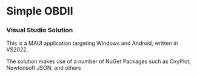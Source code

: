 # Simple OBDII
### Visual Studio Solution

This is a MAUI application targeting Windows and Android, written in VS2022.

The solution makes use of a number of NuGet Packages such as OxyPlot, Newtonsoft JSON, and others
